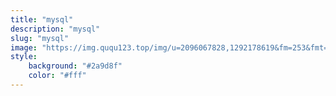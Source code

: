 ```yaml
---
title: "mysql"
description: "mysql"
slug: "mysql"
image: "https://img.ququ123.top/img/u=2096067828,1292178619&fm=253&fmt=auto&app=138&f=GIF.gif?imageView2/2/w/900/h/480"
style:
    background: "#2a9d8f"
    color: "#fff"
---
```

